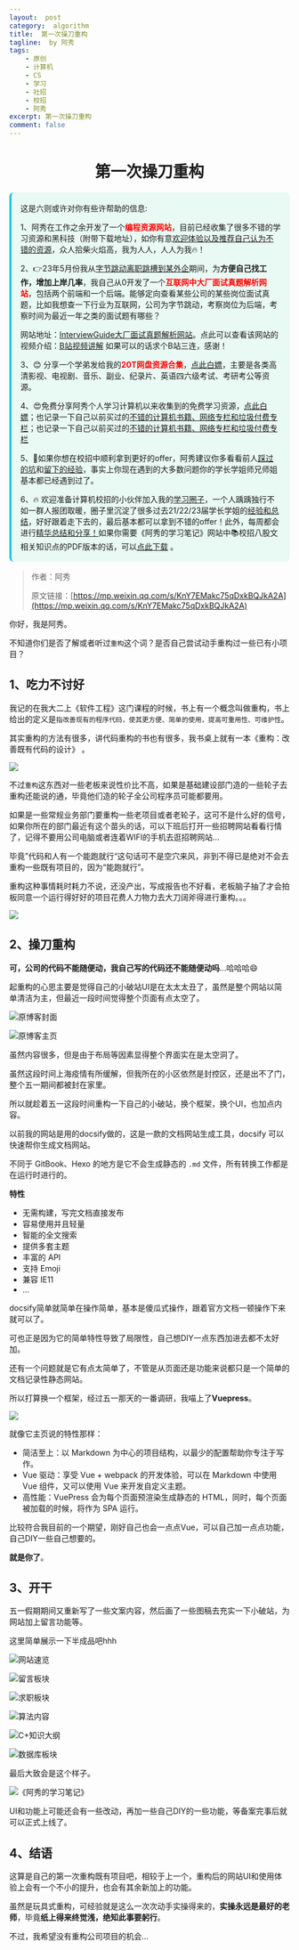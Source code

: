 ```yaml
---
layout:  post
category:  algorithm
title:  第一次操刀重构
tagline:  by 阿秀
tags:
    - 原创
    - 计算机
    - CS
    - 学习
    - 社招
    - 校招
    - 阿秀
excerpt: 第一次操刀重构
comment: false
---
```




<h1 align="center">第一次操刀重构</h1>

<div style="border-color: #24C6DC;
            background-color: #e9f9f3;         
            margin: 1rem 0;
        padding: .25rem 1rem;
        border-left-width: .3rem;
        border-left-style: solid;
        border-radius: .5rem;
        color: inherit;">
  <p>这是六则或许对你有些许帮助的信息:</p>
<p>1、阿秀在工作之余开发了一个<span style="font-weight:bold;color:red">编程资源网站</span>，目前已经收集了很多不错的学习资源和黑科技（附带下载地址），如你有意<a href="https://www.cxypron.com/home" target="_blank">欢迎体验以及推荐自己认为不错的资源</a>，众人拾柴火焰高，我为人人，人人为我🔥！</p>  <p>2、👉23年5月份我从<a style="text-decoration: underline" href="https://mp.weixin.qq.com/s/zKItpGwIkHKK4g2aOlL2rA" target="_blank">字节跳动离职跳槽到某外企</a>期间，为<span style="font-weight:bold">方便自己找工作，增加上岸几率</span>，我自己从0开发了一个<span style="font-weight:bold;color:red">互联网中大厂面试真题解析网站</span>，包括两个前端和一个后端。能够定向查看某些公司的某些岗位面试真题，比如我想查一下行业为互联网，公司为字节跳动，考察岗位为后端，考察时间为最近一年之类的面试题有哪些？
<div align="center">
</div>网站地址：<a style="text-decoration: underline" href="https://top.interviewguide.cn/" target="_blank">InterviewGuide大厂面试真题解析网站</a>。点此可以查看该网站的视频介绍：<a style="text-decoration: underline" href="https://www.bilibili.com/video/BV1f94y1C7BL" target="_blank">B站视频讲解</a>   如果可以的话求个B站三连，感谢！
  </p>3、😊
    分享一个学弟发给我的<span style="font-weight:bold;color:red">20T网盘资源合集</span>，<a style="text-decoration: underline" href="https://docs.qq.com/sheet/DY3VPVklVaFFMcUZ4?tab=9h5afr" target="_blank">点此白嫖</a>，主要是各类高清影视、电视剧、音乐、副业、纪录片、英语四六级考试、考研考公等资源。
  </p>
  <p>4、😍免费分享阿秀个人学习计算机以来收集到的免费学习资源，<a style="text-decoration: underline" href="/notes/07-resources/01-free/01-introduce.html" target="_blank">点此白嫖</a>；也记录一下自己以前买过的<a style="text-decoration: underline" href="/notes/07-resources/02-precious.html" target="_blank">不错的计算机书籍、网络专栏和垃圾付费专栏</a>；也记录一下自己以前买过的<a style="text-decoration: underline" href="/notes/07-resources/02-precious.html" target="_blank">不错的计算机书籍、网络专栏和垃圾付费专栏</a>
  </p>
  <p>5、🚀如果你想在校招中顺利拿到更好的offer，阿秀建议你多看看前人<a style="text-decoration: underline" href="https://www.yuque.com/tuobaaxiu/httmmc/npg1k81zeq4wfpyz" target="_blank">踩过的坑</a>和<a style="text-decoration: underline"  target="_blank" href="https://www.yuque.com/tuobaaxiu/httmmc/gge9ppd0mbu2d3dp">留下的经验</a>，事实上你现在遇到的大多数问题你的学长学姐师兄师姐基本都已经遇到过了。
  </p>
  <p>6、🔥 欢迎准备计算机校招的小伙伴加入我的<a  style="text-decoration: underline" href="https://www.yuque.com/tuobaaxiu/httmmc/xg0otqvc17wfx4u9" target="_blank">学习圈子</a>，一个人踽踽独行不如一群人报团取暖，圈子里沉淀了很多过去21/22/23届学长学姐的<a  style="text-decoration: underline" href="https://www.yuque.com/tuobaaxiu/httmmc/gge9ppd0mbu2d3dp" target="_blank">经验和总结</a>，好好跟着走下去的，最后基本都可以拿到不错的offer！此外，每周都会进行<a  style="text-decoration: underline" href="https://www.yuque.com/tuobaaxiu/httmmc/npg1k81zeq4wfpyz" target="_blank">精华总结和分享！</a>如果你需要《阿秀的学习笔记》网站中📚︎校招八股文相关知识点的PDF版本的话，可以<a style="text-decoration: underline" href="https://www.yuque.com/tuobaaxiu/httmmc/qs0yn66apvkzw0ps" target="_blank">点此下载</a> 。</p>   </div>

> 作者：阿秀
>
> 原文链接：[https://mp.weixin.qq.com/s/KnY7EMakc75qDxkBQJkA2A](https://mp.weixin.qq.com/s/KnY7EMakc75qDxkBQJkA2A)



你好，我是阿秀。

不知道你们是否了解或者听过`重构`这个词？是否自己尝试动手重构过一些已有小项目？

## 1、吃力不讨好

我记的在我大二上《软件工程》这门课程的时候，书上有一个概念叫做重构，书上给出的定义是`指改善现有的程序代码，使其更方便、简单的使用，提高可重用性、可维护性`。

其实重构的方法有很多，讲代码重构的书也有很多，我书桌上就有一本《重构：改善既有代码的设计》 。

![](http://oss.interviewguide.cn/img/202205061409656.png)

 不过`重构`这东西对一些老板来说性价比不高，如果是基础建设部门造的一些轮子去重构还能说的通，毕竟他们造的轮子全公司程序员可能都要用。

如果是一些常规业务部门要重构一些老项目或者老轮子，这可不是什么好的信号，如果你所在的部门最近有这个苗头的话，可以下班后打开一些招聘网站看看行情了，记得不要用公司电脑或者连着WIFI的手机去逛招聘网站...

毕竟”代码和人有一个能跑就行“这句话可不是空穴来风，非到不得已是绝对不会去重构一些既有项目的，因为“能跑就行”。

重构这种事情耗时耗力不说，还没产出，写成报告也不好看，老板脑子抽了才会拍板同意一个运行得好好的项目花费人力物力去大刀阔斧得进行重构。。。

![](http://oss.interviewguide.cn/img/202205061524756.png)

## 2、操刀重构

**可，公司的代码不能随便动，我自己写的代码还不能随便动吗**...哈哈哈😄

起重构的心思主要是觉得自己的小破站UI是在太太太丑了，虽然是整个网站以简单清洁为主，但最近一段时间觉得整个页面有点太空了。

![原博客封面](http://oss.interviewguide.cn/img/202205061432309.png)



![原博客主页](http://oss.interviewguide.cn/img/202205061432003.png)



虽然内容很多，但是由于布局等因素显得整个界面实在是太空洞了。

虽然这段时间上海疫情有所缓解，但我所在的小区依然是封控区，还是出不了门，整个五一期间都被封在家里。

所以就趁着五一这段时间重构一下自己的小破站，换个框架，换个UI，也加点内容。

以前我的网站是用的docsify做的，这是一款的文档网站生成工具，docsify 可以快速帮你生成文档网站。

不同于 GitBook、Hexo 的地方是它不会生成静态的 `.md` 文件，所有转换工作都是在运行时进行的。

**特性**

- 无需构建，写完文档直接发布
- 容易使用并且轻量
- 智能的全文搜索
- 提供多套主题
- 丰富的 API
- 支持 Emoji
- 兼容 IE11
- ...

docsify简单就简单在操作简单，基本是傻瓜式操作，跟着官方文档一顿操作下来就可以了。

可也正是因为它的简单特性导致了局限性，自己想DIY一点东西加进去都不太好加。

还有一个问题就是它有点太简单了，不管是从页面还是功能来说都只是一个简单的文档记录性静态网站。

所以打算换一个框架，经过五一那天的一番调研，我喵上了**Vuepress**。

![](http://oss.interviewguide.cn/img/202205061445393.png)

就像它主页说的特性那样：

- 简洁至上：以 Markdown 为中心的项目结构，以最少的配置帮助你专注于写作。
- Vue 驱动：享受 Vue + webpack 的开发体验，可以在 Markdown 中使用 Vue 组件，又可以使用 Vue 来开发自定义主题。
- 高性能：VuePress 会为每个页面预渲染生成静态的 HTML，同时，每个页面被加载的时候，将作为 SPA 运行。

比较符合我目前的一个期望，刚好自己也会一点点Vue，可以自己加一点点功能，自己DIY一些自己想要的。

**就是你了**。

## 3、开干

五一假期期间又重新写了一些文案内容，然后画了一些图稿去充实一下小破站，为网站加上留言功能等。

这里简单展示一下半成品吧hhh

![网站速览](http://oss.interviewguide.cn/img/202205061454550.png)



![留言板块](http://oss.interviewguide.cn/img/202205061506097.png)

![求职板块](http://oss.interviewguide.cn/img/202205061524764.png)



![算法内容](http://oss.interviewguide.cn/img/202205061456670.png)



![C+知识大纲](http://oss.interviewguide.cn/img/202205061455719.png)



![数据库板块](http://oss.interviewguide.cn/img/202205061457681.png)

最后大致会是这个样子。

![《阿秀的学习笔记》](http://oss.interviewguide.cn/img/202205061500905.png)

UI和功能上可能还会有一些改动，再加一些自己DIY的一些功能，等备案完事后就可以正式上线了。

## 4、结语

这算是自己的第一次重构既有项目吧，相较于上一个，重构后的网站UI和使用体验上会有一个不小的提升，也会有其余新加上的功能。

虽然是玩具式重构，可经验就是这么一次次动手实操得来的，**实操永远是最好的老师**，毕竟**纸上得来终觉浅，绝知此事要躬行**。

不过，我希望没有重构公司项目的机会...

